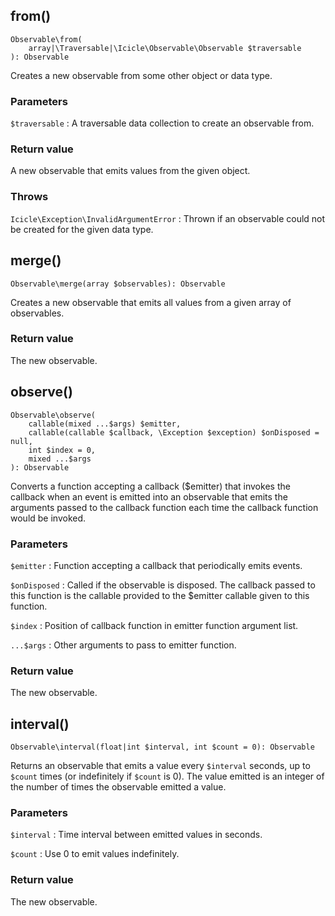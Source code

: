 ## from()

    Observable\from(
        array|\Traversable|\Icicle\Observable\Observable $traversable
    ): Observable

Creates a new observable from some other object or data type.

### Parameters
`$traversable`
:   A traversable data collection to create an observable from.

### Return value
A new observable that emits values from the given object.

### Throws
`Icicle\Exception\InvalidArgumentError`
:   Thrown if an observable could not be created for the given data type.


## merge()

    Observable\merge(array $observables): Observable

Creates a new observable that emits all values from a given array of observables.

### Return value
The new observable.


## observe()

    Observable\observe(
        callable(mixed ...$args) $emitter,
        callable(callable $callback, \Exception $exception) $onDisposed = null,
        int $index = 0,
        mixed ...$args
    ): Observable

Converts a function accepting a callback ($emitter) that invokes the callback when an event is emitted into an observable that emits the arguments passed to the callback function each time the callback function would be invoked.

### Parameters
`$emitter`
:   Function accepting a callback that periodically emits events.

`$onDisposed`
:   Called if the observable is disposed. The callback passed to this function is the callable provided to the $emitter callable given to this function.

`$index`
:   Position of callback function in emitter function argument list.

`...$args`
:   Other arguments to pass to emitter function.

### Return value
The new observable.


## interval()

    Observable\interval(float|int $interval, int $count = 0): Observable

Returns an observable that emits a value every `$interval` seconds, up to `$count` times (or indefinitely if `$count` is 0). The value emitted is an integer of the number of times the observable emitted a value.

### Parameters
`$interval`
:   Time interval between emitted values in seconds.

`$count`
:   Use 0 to emit values indefinitely.

### Return value
The new observable.
